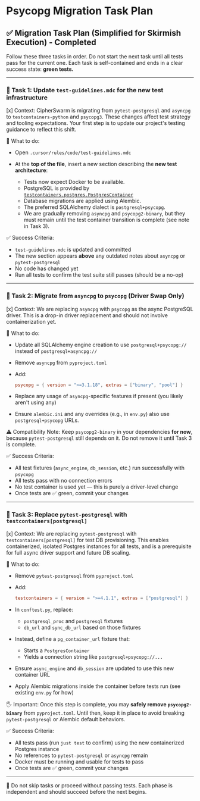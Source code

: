 # Psycopg Migration Task Plan

## ✅ Migration Task Plan (Simplified for Skirmish Execution) - Completed

Follow these three tasks in order. Do not start the next task until all tests pass for the current one. Each task is self-contained and ends in a clear success state: **green tests.**

---

### 🧪 Task 1: Update `test-guidelines.mdc` for the new test infrastructure

\[x\] Context: CipherSwarm is migrating from `pytest-postgresql` and `asyncpg` to `testcontainers-python` and `psycopg3`. These changes affect test strategy and tooling expectations. Your first step is to update our project's testing guidance to reflect this shift.

🔧 What to do:

- Open `.cursor/rules/code/test-guidelines.mdc`

- At the **top of the file**, insert a new section describing the **new test architecture**:

  - Tests now expect Docker to be available.
  - PostgreSQL is provided by [`testcontainers.postgres.PostgresContainer`](https://testcontainers-python.readthedocs.io/en/latest/modules/postgres.html)
  - Database migrations are applied using Alembic.
  - The preferred SQLAlchemy dialect is `postgresql+psycopg`.
  - We are gradually removing `asyncpg` and `psycopg2-binary`, but they must remain until the test container transition is complete (see note in Task 3).

✅ Success Criteria:

- `test-guidelines.mdc` is updated and committed
- The new section appears **above** any outdated notes about `asyncpg` or `pytest-postgresql`
- No code has changed yet
- Run all tests to confirm the test suite still passes (should be a no-op)

---

### 🐘 Task 2: Migrate from `asyncpg` to `psycopg` (Driver Swap Only)

\[x\] Context: We are replacing `asyncpg` with `psycopg` as the async PostgreSQL driver. This is a drop-in driver replacement and should not involve containerization yet.

🔧 What to do:

- Update all SQLAlchemy engine creation to use `postgresql+psycopg://` instead of `postgresql+asyncpg://`

- Remove `asyncpg` from `pyproject.toml`

- Add:

  ```toml
  psycopg = { version = ">=3.1.18", extras = ["binary", "pool"] }
  ```

- Replace any usage of `asyncpg`-specific features if present (you likely aren't using any)

- Ensure `alembic.ini` and any overrides (e.g., in `env.py`) also use `postgresql+psycopg` URLs.

⚠️ Compatibility Note: Keep `psycopg2-binary` in your dependencies **for now**, because `pytest-postgresql` still depends on it. Do not remove it until Task 3 is complete.

✅ Success Criteria:

- All test fixtures (`async_engine`, `db_session`, etc.) run successfully with `psycopg`
- All tests pass with no connection errors
- No test container is used yet — this is purely a driver-level change
- Once tests are ✅ green, commit your changes

---

### 🧪 Task 3: Replace `pytest-postgresql` with `testcontainers[postgresql]`

\[x\] Context: We are replacing `pytest-postgresql` with `testcontainers[postgresql]` for test DB provisioning. This enables containerized, isolated Postgres instances for all tests, and is a prerequisite for full async driver support and future DB scaling.

🔧 What to do:

- Remove `pytest-postgresql` from `pyproject.toml`

- Add:

  ```toml
  testcontainers = { version = ">=4.1.1", extras = ["postgresql"] }
  ```

- In `conftest.py`, replace:

  - `postgresql_proc` and `postgresql` fixtures
  - `db_url` and `sync_db_url` based on those fixtures

- Instead, define a `pg_container_url` fixture that:

  - Starts a `PostgresContainer`
  - Yields a connection string like `postgresql+psycopg://...`

- Ensure `async_engine` and `db_session` are updated to use this new container URL

- Apply Alembic migrations inside the container before tests run (see existing `env.py` for how)

🖐 Important: Once this step is complete, you may **safely remove `psycopg2-binary`** from `pyproject.toml`. Until then, keep it in place to avoid breaking `pytest-postgresql` or Alembic default behaviors.

✅ Success Criteria:

- All tests pass (run `just test` to confirm) using the new containerized Postgres instance
- No references to `pytest-postgresql` or `asyncpg` remain
- Docker must be running and usable for tests to pass
- Once tests are ✅ green, commit your changes

---

🛑 Do not skip tasks or proceed without passing tests. Each phase is independent and should succeed before the next begins.
